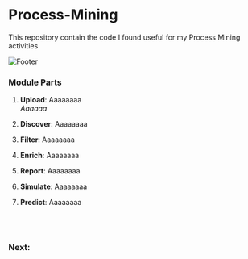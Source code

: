 # Process-Mining
This repository contain the code I found useful for my Process Mining activities

![Footer](images.jpeg)


### Module Parts 
1. **Upload**: Aaaaaaaa  
   *Aaaaaa*

2. **Discover**: Aaaaaaaa

3. **Filter**: Aaaaaaaa

4. **Enrich**: Aaaaaaaa

5. **Report**: Aaaaaaaa

6. **Simulate**: Aaaaaaaa

7. **Predict**: Aaaaaaaa
     

     


<br/><br/>

### Next: 